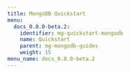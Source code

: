 ```yaml
---
title: MongoDB Quickstart
menu:
  docs_0.8.0-beta.2:
    identifier: mg-quickstart-mongodb
    name: Quickstart
    parent: mg-mongodb-guides
    weight: 15
menu_name: docs_0.8.0-beta.2
---
```


